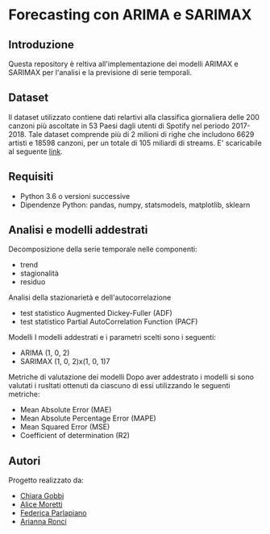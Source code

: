 # Forecasting con ARIMA e SARIMAX

## Introduzione
Questa repository è reltiva all'implementazione dei modelli ARIMAX e SARIMAX per l'analisi e la previsione di serie temporali. 

## Dataset
Il dataset utilizzato contiene dati relartivi alla classifica giornaliera delle 200 canzoni più ascoltate in 53 Paesi dagli utenti di Spotify nel periodo 2017-2018.
Tale dataset comprende più di 2 milioni di righe che includono 6629 artisti e 18598 canzoni, per un totale di 105 miliardi di streams.
E' scaricabile al seguente [link](https://www.kaggle.com/datasets/edumucelli/spotifys-worldwide-daily-song-ranking).

## Requisiti
- Python 3.6 o versioni successive
- Dipendenze Python: pandas, numpy, statsmodels, matplotlib, sklearn


## Analisi e modelli addestrati
Decomposizione della serie temporale nelle componenti:
- trend
- stagionalità
- residuo

Analisi della stazionarietà e dell'autocorrelazione 
- test statistico Augmented Dickey-Fuller (ADF)
- test statistico Partial AutoCorrelation Function (PACF)

Modelli
I modelli addestrati e i parametri scelti sono i seguenti:
- ARIMA (1, 0, 2)
- SARIMAX (1, 0, 2)x(1, 0, 1)7

Metriche di valutazione dei modelli
Dopo aver addestrato i modelli si sono valutati i rusltati ottenuti da ciascuno di essi utilizzando le seguenti metriche:
- Mean Absolute Error (MAE)
- Mean Absolute Percentage Error (MAPE)
- Mean Squared Error (MSE)
- Coefficient of determination (R2)



## Autori
Progetto realizzato da:
- [Chiara Gobbi](https://github.com/chiaragii)
- [Alice Moretti](https://github.com/AliceMoretti00)
- [Federica Parlapiano](https://github.com/FedericaParlapiano)
- [Arianna Ronci](https://github.com/AriannaRonci)

